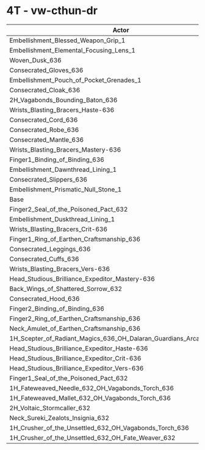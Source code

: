 # 4T - vw-cthun-dr
| Actor | DPS | Increase |
|---|:---:|:---:|
|Embellishment_Blessed_Weapon_Grip_1|2333223|0.30%|
|Embellishment_Elemental_Focusing_Lens_1|2331984|0.25%|
|Woven_Dusk_636|2330226|0.17%|
|Consecrated_Gloves_636|2330214|0.17%|
|Embellishment_Pouch_of_Pocket_Grenades_1|2328911|0.11%|
|Consecrated_Cloak_636|2327972|0.07%|
|2H_Vagabonds_Bounding_Baton_636|2327896|0.07%|
|Wrists_Blasting_Bracers_Haste-636|2327856|0.07%|
|Consecrated_Cord_636|2327705|0.06%|
|Consecrated_Robe_636|2327654|0.06%|
|Consecrated_Mantle_636|2327057|0.03%|
|Wrists_Blasting_Bracers_Mastery-636|2326752|0.02%|
|Finger1_Binding_of_Binding_636|2326653|0.02%|
|Embellishment_Dawnthread_Lining_1|2326521|0.01%|
|Consecrated_Slippers_636|2326491|0.01%|
|Embellishment_Prismatic_Null_Stone_1|2326352|0.00%|
|Base|2326245|0.00%|
|Finger2_Seal_of_the_Poisoned_Pact_632|2326084|-0.01%|
|Embellishment_Duskthread_Lining_1|2325464|-0.03%|
|Wrists_Blasting_Bracers_Crit-636|2325391|-0.04%|
|Finger1_Ring_of_Earthen_Craftsmanship_636|2325345|-0.04%|
|Consecrated_Leggings_636|2325227|-0.04%|
|Consecrated_Cuffs_636|2325166|-0.05%|
|Wrists_Blasting_Bracers_Vers-636|2325114|-0.05%|
|Head_Studious_Brilliance_Expeditor_Mastery-636|2324621|-0.07%|
|Back_Wings_of_Shattered_Sorrow_632|2322851|-0.15%|
|Consecrated_Hood_636|2322670|-0.15%|
|Finger2_Binding_of_Binding_636|2322511|-0.16%|
|Finger2_Ring_of_Earthen_Craftsmanship_636|2322265|-0.17%|
|Neck_Amulet_of_Earthen_Craftsmanship_636|2321855|-0.19%|
|1H_Scepter_of_Radiant_Magics_636_OH_Dalaran_Guardians_Arcanotool_632|2319786|-0.28%|
|Head_Studious_Brilliance_Expeditor_Haste-636|2319704|-0.28%|
|Head_Studious_Brilliance_Expeditor_Crit-636|2318587|-0.33%|
|Head_Studious_Brilliance_Expeditor_Vers-636|2317157|-0.39%|
|Finger1_Seal_of_the_Poisoned_Pact_632|2303409|-0.98%|
|1H_Fateweaved_Needle_632_OH_Vagabonds_Torch_636|2294034|-1.38%|
|1H_Fateweaved_Mallet_632_OH_Vagabonds_Torch_636|2293938|-1.39%|
|2H_Voltaic_Stormcaller_632|2267782|-2.51%|
|Neck_Sureki_Zealots_Insignia_632|2240722|-3.68%|
|1H_Crusher_of_the_Unsettled_632_OH_Vagabonds_Torch_636|1971098|-15.27%|
|1H_Crusher_of_the_Unsettled_632_OH_Fate_Weaver_632|1962616|-15.63%|
